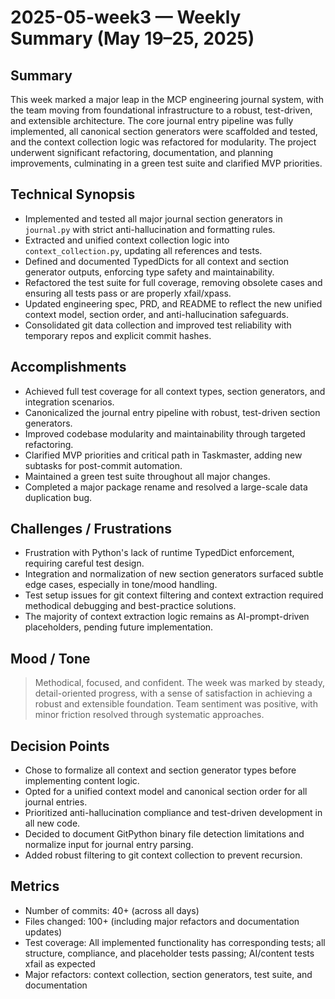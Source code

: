 # 2025-05-week3 — Weekly Summary (May 19–25, 2025)

## Summary
This week marked a major leap in the MCP engineering journal system, with the team moving from foundational infrastructure to a robust, test-driven, and extensible architecture. The core journal entry pipeline was fully implemented, all canonical section generators were scaffolded and tested, and the context collection logic was refactored for modularity. The project underwent significant refactoring, documentation, and planning improvements, culminating in a green test suite and clarified MVP priorities.

## Technical Synopsis
- Implemented and tested all major journal section generators in `journal.py` with strict anti-hallucination and formatting rules.
- Extracted and unified context collection logic into `context_collection.py`, updating all references and tests.
- Defined and documented TypedDicts for all context and section generator outputs, enforcing type safety and maintainability.
- Refactored the test suite for full coverage, removing obsolete cases and ensuring all tests pass or are properly xfail/xpass.
- Updated engineering spec, PRD, and README to reflect the new unified context model, section order, and anti-hallucination safeguards.
- Consolidated git data collection and improved test reliability with temporary repos and explicit commit hashes.

## Accomplishments
- Achieved full test coverage for all context types, section generators, and integration scenarios.
- Canonicalized the journal entry pipeline with robust, test-driven section generators.
- Improved codebase modularity and maintainability through targeted refactoring.
- Clarified MVP priorities and critical path in Taskmaster, adding new subtasks for post-commit automation.
- Maintained a green test suite throughout all major changes.
- Completed a major package rename and resolved a large-scale data duplication bug.

## Challenges / Frustrations
- Frustration with Python's lack of runtime TypedDict enforcement, requiring careful test design.
- Integration and normalization of new section generators surfaced subtle edge cases, especially in tone/mood handling.
- Test setup issues for git context filtering and context extraction required methodical debugging and best-practice solutions.
- The majority of context extraction logic remains as AI-prompt-driven placeholders, pending future implementation.

## Mood / Tone
> Methodical, focused, and confident. The week was marked by steady, detail-oriented progress, with a sense of satisfaction in achieving a robust and extensible foundation. Team sentiment was positive, with minor friction resolved through systematic approaches.

## Decision Points
- Chose to formalize all context and section generator types before implementing content logic.
- Opted for a unified context model and canonical section order for all journal entries.
- Prioritized anti-hallucination compliance and test-driven development in all new code.
- Decided to document GitPython binary file detection limitations and normalize input for journal entry parsing.
- Added robust filtering to git context collection to prevent recursion.

## Metrics
- Number of commits: 40+ (across all days)
- Files changed: 100+ (including major refactors and documentation updates)
- Test coverage: All implemented functionality has corresponding tests; all structure, compliance, and placeholder tests passing; AI/content tests xfail as expected
- Major refactors: context collection, section generators, test suite, and documentation 